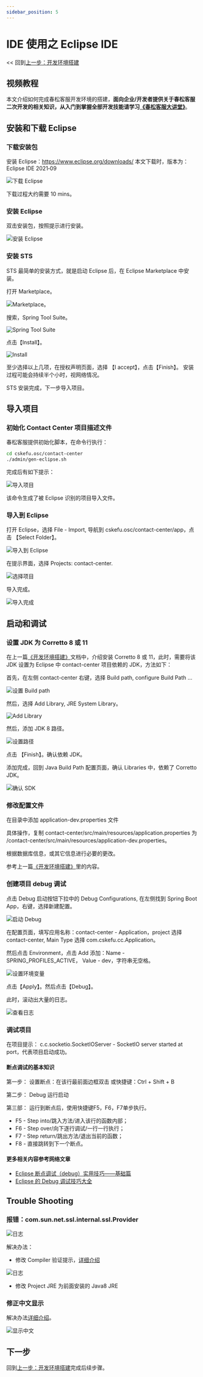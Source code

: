 ```yaml
---
sidebar_position: 5
---
```


# IDE 使用之 Eclipse IDE

<< 回到[上一步：开发环境搭建](./engineering.md#初始化系统) <!-- markup:skip-line -->

## 视频教程

本文介绍如何完成春松客服开发环境的搭建，**面向企业/开发者提供关于春松客服二次开发的相关知识，从入门到掌握全部开发技能请学习[《春松客服大讲堂》](https://docs.cskefu.com/docs/osc/training)**。

## 安装和下载 Eclipse

### 下载安装包

安装 Eclipse：<https://www.eclipse.org/downloads/>
本文下载时，版本为：Eclipse IDE 2021‑09

![下载 Eclipse](../images/products/cskefu/image2021-12-4_14-59-23.png)

下载过程大约需要 10 mins。

### 安装 Eclipse

双击安装包，按照提示进行安装。

![安装 Eclipse](../images/products/cskefu/image2022-3-26_15-53-32.png)

### 安装 STS

STS 最简单的安装方式，就是启动 Eclipse 后，在 Eclipse Marketplace 中安装。

打开 Marketplace。

![Marketplace。](../images/products/cskefu/image2022-3-26_15-54-15.png)

搜索，Spring Tool Suite。

![Spring Tool Suite](../images/products/cskefu/image2022-3-26_15-55-16.png)

点击【Install】。

![Install](../images/products/cskefu/image2022-3-26_15-56-34.png)

至少选择以上几项，在授权声明页面，选择 【I accept】，点击【Finish】。
安装过程可能会持续半个小时，视网络情况。

STS 安装完成，下一步导入项目。

## 导入项目

### 初始化 Contact Center 项目描述文件

春松客服提供初始化脚本，在命令行执行：

```bash
cd cskefu.osc/contact-center
./admin/gen-eclipse.sh
```

完成后有如下提示：

![导入项目](../images/products/cskefu/image2021-12-4_16-6-25.png)

该命令生成了被 Eclipse 识别的项目导入文件。

### 导入到 Eclipse

打开 Eclipse，选择 File - Import, 导航到 cskefu.osc/contact-center/app，点击 【Select Folder】。

![导入到 Eclipse](../images/products/cskefu/image2022-3-26_16-0-40.png)

在提示界面，选择 Projects: contact-center.

![选择项目](../images/products/cskefu/image2022-3-26_16-7-20.png)

导入完成。

![导入完成](../images/products/cskefu/image2022-3-26_16-6-21.png)

## 启动和调试

### 设置 JDK 为 Corretto 8 或 11

在上一篇[《开发环境搭建》](./engineering.md)文档中，介绍安装 Corretto 8 或 11，此时，需要将该 JDK 设置为 Eclipse 中 contact-center 项目依赖的 JDK，方法如下：

首先，在左侧 contact-center 右键，选择 Build path, configure Build Path ...

![设置 Build path](../images/products/cskefu/image2022-3-26_16-14-16.png)

然后，选择 Add Library, JRE System Library。

![Add Library](../images/products/cskefu/image2022-3-26_16-12-56.png)

然后，添加 JDK 8 路径。

![设置路径](../images/products/cskefu/image2022-3-26_16-10-31.png)

点击 【Finish】。确认依赖 JDK。

添加完成，回到 Java Build Path 配置页面，确认 Libraries 中，依赖了 Corretto JDK。

![确认 SDK](../images/products/cskefu/image2022-3-26_16-16-43.png)

### 修改配置文件

在目录中添加 application-dev.properties 文件

具体操作，复制 contact-center/src/main/resources/application.properties 为 /contact-center/src/main/resources/application-dev.properties。

根据数据库信息，或其它信息进行必要的更改。

参考上一篇[《开发环境搭建》](./engineering.md)里的内容。<!-- markup:skip-line -->

### 创建项目 debug 调试

点击 Debug 启动按钮下拉中的 Debug Configurations, 在左侧找到 Spring Boot App，右键，选择新建配置。

![启动 Debug](../images/products/cskefu/image2022-3-26_16-25-4.png)

在配置页面，填写应用名称：contact-center - Application，project 选择 contact-center, Main Type 选择 com.cskefu.cc.Application。

然后点击 Environment，点击 Add 添加：Name - SPRING_PROFILES_ACTIVE， Value - dev，字符串无空格。

![设置环境变量](../images/products/cskefu/image2022-3-26_16-23-28.png)

点击【Apply】。然后点击【Debug】。

此时，滚动出大量的日志。

![查看日志](../images/products/cskefu/image2022-3-26_16-28-16.png)

### 调试项目

在项目提示： c.c.socketio.SocketIOServer - SocketIO server started at port，代表项目启动成功。

#### 断点调试的基本知识

第一步： 设置断点：在该行最前面边框双击  或快捷键：Ctrl + Shift + B  

第二步： Debug 运行启动  

第三部： 运行到断点后，使用快捷键F5，F6，F7单步执行。

* F5 - Step into/跳入方法/进入该行的函数内部；
* F6 - Step over/向下逐行调试/一行一行执行；
* F7 - Step return/跳出方法/退出当前的函数；
* F8 - 直接跳转到下一个断点。

#### 更多相关内容参考网络文章

* [Eclipse 断点调试（debug）实用技巧——基础篇](https://jingyan.baidu.com/article/647f0115d666b27f2148a8b1.html)
* [Eclipse 的 Debug 调试技巧大全](https://blog.csdn.net/u011781521/article/details/55000066)

## Trouble Shooting

### 报错：com.sun.net.ssl.internal.ssl.Provider

![日志](../images/products/cskefu/image2021-12-4_16-20-49.png)

解决办法：

* 修改 Compiler 验证提示，[详细介绍](https://blog.csdn.net/tower888/article/details/106220494)

![日志](../images/products/cskefu/image2021-12-4_16-21-52.png)

* 修改 Project JRE 为前面安装的 Java8 JRE

### 修正中文显示

解决办法[详细介绍](https://blog.csdn.net/timo1160139211/article/details/74908266)。

![显示中文](../images/products/cskefu/image2021-12-4_16-36-7.png)

<!-- markup:markdown-end -->

## 下一步

回到[上一步：开发环境搭建](./engineering.md#初始化系统)完成后续步骤。
